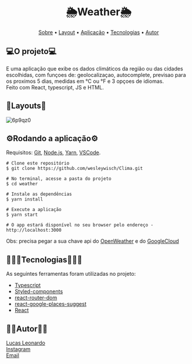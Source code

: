 <h1 align="center">🌦️Weather🌦️</h1>

<p align="center">  <a href="#sobre">Sobre</a>  •  <a href="#layout">Layout</a>  •  <a href="#aplicacao">Aplicação</a>  • <a href="#techs">Tecnologias</a> • <a href="#autor">Autor</a>


  <h2 id="sobre">💻O projeto💻</h2>
  E uma aplicação que exibe os dados climáticos da região ou das cidades escolhidas, com funçoes de:
  geolocalizaçao, autocomplete, previsao para os proximos 5 dias, medidas em °C ou °F e 3 opçoes de idiomas.</br>
  Feito com React, typescript, JS e HTML.
  
  <h2 id="layout">🎨Layouts🎨</h2>
  
  ![6p9qz0](https://user-images.githubusercontent.com/61885918/183418682-83357d8c-91e2-45ae-9a9f-76d10911f1e9.gif)

<h2 id="aplicacao">⚙️Rodando a aplicação⚙️</h2>

Requisitos:  [Git](https://git-scm.com/),  [Node.js](https://nodejs.org/en/),  [Yarn](https://yarnpkg.com/), [VSCode](https://code.visualstudio.com/).

```
# Clone este repositório
$ git clone https://github.com/wesleywisch/Clima.git

# No terminal, acesse a pasta do projeto
$ cd weather

# Instale as dependências
$ yarn install

# Execute a aplicação
$ yarn start

# O app estará disponível no seu browser pelo endereço - http://localhost:3000
```

Obs: precisa pegar a sua chave api do [OpenWeather](https://openweathermap.org/api) e do [GoogleCloud](https://cloud.google.com/apis)
 
 <h2 id="techs">👨🏻‍💻Tecnologias👨🏻‍💻</h2>
 As seguintes ferramentas foram utilizadas no projeto:

- [Typescript]()
- [Styled-components]()
- [react-router-dom]()
- [react-google-places-suggest]()
- [React]()

 <h2 id="autor">🧔🏻Autor🧔🏻</h2>

[Lucas Leonardo](https://www.linkedin.com/in/lucas-leonardo-9567b6187/)</br>
[Instagram](https://www.instagram.com/caslu_jpg/)</br>
[Email](caslujpg@gmail.com)
